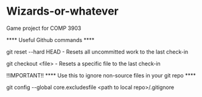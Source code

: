 Wizards-or-whatever
===================

Game project for COMP 3903

**** Useful Github commands ****

git reset --hard HEAD
	- Resets all uncommitted work to the last check-in

git checkout \<file\>
	- Resets a specific file to the last check-in

!!IMPORTANT!!
**** Use this to ignore non-source files in your git repo ****

git config --global core.excludesfile \<path to local repo\>/.gitignore
